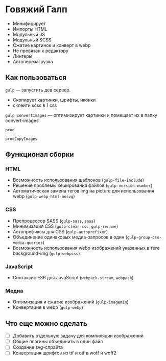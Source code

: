 # Говяжий Галп

- Минифицирует
- Импорты HTML
- Модульный JS
- Модульный SCSS
- Сжатие картинок и конверт в webp
- Не превязан к редактору
- Линтеры
- Автоперезагрузка

## Как пользоваться

`gulp` — запустить дев сервер.
- Скопирует картинки, шрифты, иконки
- склеити scss в 1 css

`gulp convertImages` — оптимизирует картинки и помещает их в папку convert-images

`prod`

`prodCopyImages`

## Функционал сборки

### HTML

- Возможность использования шаблонов (`gulp-file-include`)
- Решение проблемы кеширования файлов (`gulp-version-number`)
- Автоматическая замена тегов img на picture для использования webp (`gulp-webp-html-nosvg`)

### CSS

- Препроцессор SASS (`gulp-sass`, `sass`)
- Минимизация CSS (`gulp-clean-css`, `gulp-rename`)
- Автопрефиксы для CSS (`gulp-autoprefixer`)
- Объединение одинаковых медиа-запросов в один (`gulp-group-css-media-queries`)
- Возможность использования webp изображений указанных в теге background-img (`gulp-webpcss`)

### JavaScript
- Синтаксис ES6 для JavaScript (`webpack-stream`, `webpack`)

### Медиа
- Оптимизация и сжатие изображений (`gulp-imagemin`)
- Конвертация в webp (`gulp-webp`)

## Что еще можно сделать
- [ ] Добавить отдельную задачу для компиляции изображений
- [ ] Общие плагины объединить в один файл
- [ ] Создание svg-спрайта
- [ ] Конвертация шрифтов из ttf и otf в woff и woff2
